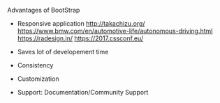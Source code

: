 
Advantages of BootStrap

- Responsive application
http://takachizu.org/
https://www.bmw.com/en/automotive-life/autonomous-driving.html
https://radesign.in/
https://2017.cssconf.eu/

- Saves lot of developement time
- Consistency 
- Customization
- Support: Documentation/Community Support


